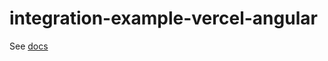 # integration-example-vercel-angular

See [docs](https://www.dotenv.org/docs/integrations/vercel/angular)
